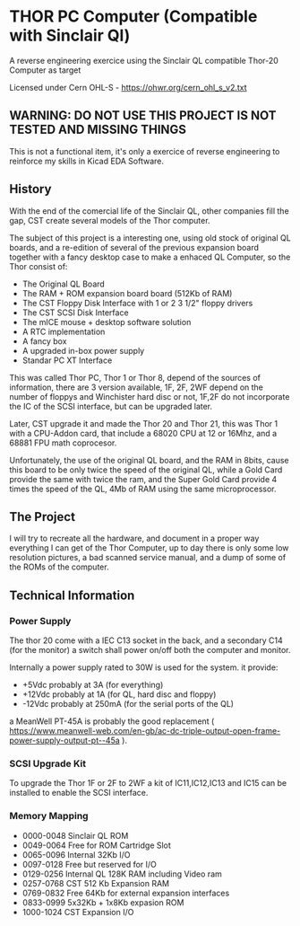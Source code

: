 # THOR PC Computer (Compatible with Sinclair Ql)
A reverse engineering exercice using the Sinclair QL compatible Thor-20 Computer as target

Licensed under Cern OHL-S - https://ohwr.org/cern_ohl_s_v2.txt

## WARNING: DO NOT USE THIS PROJECT IS NOT TESTED AND MISSING THINGS
This is not a functional item, it's only a exercice of reverse engineering to reinforce my skills in Kicad EDA Software.

## History

With the end of the comercial life of the Sinclair QL, other companies fill the gap, CST create several models of the Thor computer.

The subject of this project is a interesting one, using old stock of original QL boards, and a re-edition of several of the previous expansion board together with a fancy desktop case to make a enhaced QL Computer, so the Thor consist of:

- The Original QL Board
- The RAM + ROM expansion board board (512Kb of RAM)
- The CST Floppy Disk Interface with 1 or 2 3 1/2" floppy drivers
- The CST SCSI Disk Interface
- The mICE mouse + desktop software solution
- A RTC implementation
- A fancy box
- A upgraded in-box power supply
- Standar PC XT Interface

This was called Thor PC, Thor 1 or Thor 8, depend of the sources of information, there are 3 version available, 1F, 2F, 2WF depend on the number of floppys and Winchister hard disc or not, 1F,2F do not incorporate the IC of the SCSI interface, but can be upgraded later.

Later, CST upgrade it and made the Thor 20 and Thor 21, this was Thor 1 with a CPU-Addon card, that include a 68020 CPU at 12 or 16Mhz, and a 68881 FPU math coprocesor.

Unfortunately, the use of the original QL board, and the RAM in 8bits, cause this board to be only twice the speed of the original QL, while a Gold Card provide the same with twice the ram, and the Super Gold Card provide 4 times the speed of the QL, 4Mb of RAM using the same microprocessor.

## The Project

I will try to recreate all the hardware, and document in a proper way everything I can get of the Thor Computer, up to day there is only some low resolution pictures, a bad scanned service manual, and a dump of some of the ROMs of the computer.

## Technical Information

### Power Supply
The thor 20 come with a IEC C13 socket in the back, and a secondary C14 (for the monitor) a switch shall power on/off both the computer and monitor.

Internally a power supply rated to 30W is used for the system. it provide:
- +5Vdc probably at 3A (for everything)
- +12Vdc probably at 1A (for QL, hard disc and floppy)
- -12Vdc probably at 250mA (for the serial ports of the QL)

a MeanWell PT-45A is probably the good replacement ( https://www.meanwell-web.com/en-gb/ac-dc-triple-output-open-frame-power-supply-output-pt--45a ).

### SCSI Upgrade Kit
To upgrade the Thor 1F or 2F to 2WF a kit of IC11,IC12,IC13 and IC15 can be installed to enable the SCSI interface.

### Memory Mapping

- 0000-0048 Sinclair QL ROM
- 0049-0064 Free for ROM Cartridge Slot
- 0065-0096 Internal 32Kb I/O
- 0097-0128 Free but reserved for I/O
- 0129-0256 Internal QL 128K RAM including Video ram
- 0257-0768 CST 512 Kb Expansion RAM
- 0769-0832 Free 64Kb for external expansion interfaces
- 0833-0999 5x32Kb + 1x8Kb expasion ROM
- 1000-1024 CST Expansion I/O


